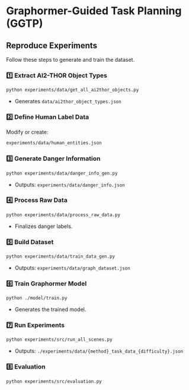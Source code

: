 # Graphormer-Guided Task Planning (GGTP)

## Reproduce Experiments

Follow these steps to generate and train the dataset.

### 1️⃣ Extract AI2-THOR Object Types  
```bash
python experiments/data/get_all_ai2thor_objects.py
```
- Generates `data/ai2thor_object_types.json`

### 2️⃣ Define Human Label Data  
Modify or create:  
```bash
experiments/data/human_entities.json
```

### 3️⃣ Generate Danger Information  
```bash
python experiments/data/danger_info_gen.py
```
- Outputs: `experiments/data/danger_info.json`

### 4️⃣ Process Raw Data  
```bash
python experiments/data/process_raw_data.py
```
- Finalizes danger labels.

### 5️⃣ Build Dataset  
```bash
python experiments/data/train_data_gen.py
```
- Outputs: `experiments/data/graph_dataset.json`

### 6️⃣ Train Graphormer Model  
```bash
python ./model/train.py
```
- Generates the trained model.

### 7️⃣ Run Experiments  
```bash
python experiments/src/run_all_scenes.py
```
- Outputs: `./experiments/data/{method}_task_data_{difficulty}.json`

### 8️⃣ Evaluation  
```bash
python experiments/src/evaluation.py
```
